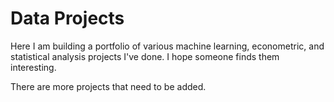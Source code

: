# Data Projects

Here I am building a portfolio of various machine learning, econometric, and statistical analysis projects I've done. I hope someone finds them interesting.

There are more projects that need to be added.
